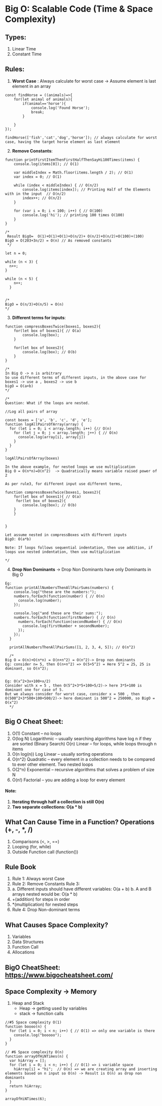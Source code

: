 # Big O:  Scalable Code (Time & Space Complexity)

## Types:

1. Linear Time 
2. Constant Time

## Rules:

1. **Worst Case** : Always calculate for worst case -> Assume element is last element in an array
```
const findHorse = ((animals)=>{
    for(let animal of animals){
        if(animal=='horse'){
            console.log('Found Horse');
            break;
        }

    }
});

findHorse(['fish','cat','dog','horse']); // always calculate for worst case, having the target horse element as last element

```

2. **Remove Constants**: 
```
function printFirstItemThenFirstHalfThenSayHi100Times(items) {
    console.log(items[0]); // O(1)

    var middleIndex = Math.floor(items.length / 2); // O(1)
    var index = 0; // O(1)

    while (index < middleIndex) { // O(n/2)
        console.log(items[index]); // Printing Half of the Elements with in the input  // O(n/2)
        index++; // O(n/2)
    }

    for (var i = 0; i < 100; i++) { // O(100)
        console.log('hi'); // printing 100 times O(100)
    }
}

/*
 Result BigO=  O(1)+O(1)+O(1)+O(n/2)+ O(n/2)+O(n/2)+O(100)+(100)
BigO = O(203+3n/2) = O(n) // As removed constants 
 */

let n = 0;

while (n < 3) {
  n++;
}

while (n < 5) {
    n++;
  }
  

/*
BigO = O(n/3)+O(n/5) = O(n)
*/
```

3. **Different terms for inputs**:
```
function compressBoxesTwice(boxes1, boxes2){
    for(let box of boxes1){ // O(a)
        console.log(box);
    }

    for(let box of boxes2){
        console.log(box); // O(b)
    }
}

/*
In Big O -> n is arbitrary 
So use different terms of different inputs, in the above case for boxes1 -> use a , boxes2 -> use b
bigO = O(a+b)
*/

/*
Question: What if the loops are nested.

//Log all pairs of array

const boxes = ['a', 'b', 'c', 'd', 'e'];
function logAllPairsOfArray(array) {
  for (let i = 0; i < array.length; i++) {// O(n)
    for (let j = 0; j < array.length; j++) { // O(n)
      console.log(array[i], array[j])
    }
  }
}

logAllPairsOfArray(boxes)

In the above example, for nested loops we use multiplication
Big O = O(n*n)=O(n^2)  -> Quadratically means variable raised power of 2

As per rule3, for different input use different terms,

function compressBoxesTwice(boxes1, boxes2){
    for(let box of boxes1){ // O(a)
     for(let box of boxes2){
        console.log(box); // O(b)
    }
    }

   
}

Let assume nested in compressBoxes with different inputs
BigO: O(a*b)

Note: If loops follows sequential indentation, then use addition, if loops use nested indentation, then use multiplication 

*/

``` 

4. **Drop Non Dominants** -> Drop Non Dominants have only Dominants in Big O 
```
Eg: 
function printAllNumbersThenAllPairSums(numbers) {
    console.log("these are the numbers:");
    numbers.forEach(function(number) { // O(n)
      console.log(number);
    });
  
    console.log("and these are their sums:");
    numbers.forEach(function(firstNumber) { // O(n)
      numbers.forEach(function(secondNumber) { // O(n)
        console.log(firstNumber + secondNumber);
      });
    });
  }
  
  printAllNumbersThenAllPairSums([1, 2, 3, 4, 5]); // O(n^2)

  /*
Big O = O(n)+O(n*n) = O(n+n^2) = O(n^2)-> Drop non dominants
Eg: consider n= 5, then O(n+n^2) => O(5+5^2) = Here 5^2 = 25, 25 is dominant, so O(n^2);


Eg: O(x^2+3x+100+x/2) 
Consider with x = 5 , then O(5^2+3*5+100+5/2)-> here 3*5+100 is dominant one for case of 5.
But we always consider for worst case, consider x = 500 , then O(500^2+3*500+100+500/2)-> here dominant is 500^2 = 250000, so BigO = O(x^2)
  */
```

## Big O Cheat Sheet: 

1. O(1) Constant – no loops
2. O(log N) Logarithmic – usually searching algorithms have log n if they are sorted (Binary Search) O(n) Linear – for loops, while loops through n items
3. O(n log(n)) Log Linear – usually sorting operations
4. O(n^2) Quadratic – every element in a collection needs to be compared to ever other element. Two nested loops
5. O(2^n) Exponential – recursive algorithms that solves a problem of size N
6. O(n!) Factorial – you are adding a loop for every element

#### Note: 
1. **Iterating through half a collection is still O(n)**
2. **Two separate collections: O(a * b)**

## What Can Cause Time in a Function? Operations (+, -, *, /)

1. Comparisons (<, >, ==)
2. Looping (for, while)
3. Outside Function call (function())

## Rule Book

1. Rule 1: Always worst Case
2. Rule 2: Remove Constants Rule 3:
3. a. Different inputs should have different variables: O(a + b)
   b. A and B arrays nested would be: O(a * b)
4. +(addition) for steps in order
5. *(multiplication) for nested steps
6. Rule 4: Drop Non-dominant terms


## What Causes Space Complexity?
1. Variables
2. Data Structures
3. Function Call
4. Allocations

## BigO CheatSheet: https://www.bigocheatsheet.com/

## Space Complexity -> Memory 

1. Heap and Stack 
    - Heap -> getting used by variables 
    - stack -> function calls 

```
//#5 Space complexity O(1)
function boooo(n) {
  for (let i = 0; i < n; i++) { // O(1) => only one variable is there 
    console.log("booooo");
  }
}

// #6 Space complexity O(n)
function arrayOfHiNTimes(n) { 
  var hiArray = [];
  for (let i = 0; i < n; i++) { // O(1) => i variable space
    hiArray[i] = "hi";  // O(n) => we are creating array and inserting elements based on n input so O(n) -> Result is O(n) as drop non dominants 
  }
  return hiArray;
}

arrayOfHiNTimes(6);

```
